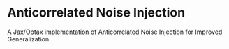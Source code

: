 # Anticorrelated Noise Injection

A Jax/Optax implementation of Anticorrelated Noise Injection for Improved Generalization
